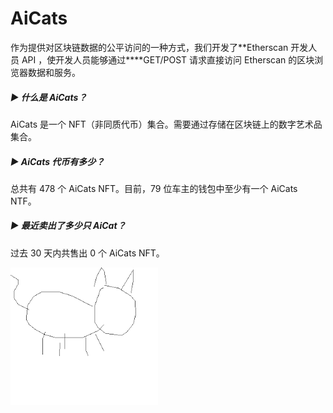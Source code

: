 # AiCats

作为提供对区块链数据的公平访问的一种方式，我们开发了**Etherscan 开发人员 API ，使开发人员能够通过****GET/POST 请求直接访问 Etherscan 的区块浏览器数据和服务。

##### ▶ 什么是 AiCats？

AiCats 是一个 NFT（非同质代币）集合。需要通过存储在区块链上的数字艺术品集合。

##### ▶ AiCats 代币有多少？

总共有 478 个 AiCats NFT。目前，79 位车主的钱包中至少有一个 AiCats NTF。

##### ▶ 最近卖出了多少只 AiCat？

过去 30 天内共售出 0 个 AiCats NFT。

![unnamed](unnamed.png)
